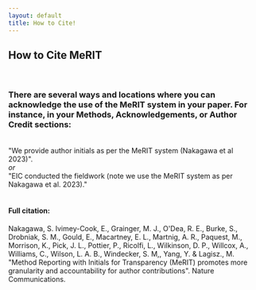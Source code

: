 ```yaml
---
layout: default
title: How to Cite!
---
```


<h2>How to Cite MeRIT</h2>
<br>
<h3><b>There are several ways and locations where you can acknowledge the use of the MeRIT system in your paper. For instance, in your Methods, Acknowledgements, or Author Credit sections:</b></h3>
<br>
"We provide author initials as per the MeRIT system (Nakagawa et al 2023)". <br>
<i>or</i> <br>
"EIC conducted the fieldwork (note we use the MeRIT system as per Nakagawa et al. 2023)."

<br>
<br>
<h4>Full citation:</h4>

Nakagawa, S. Ivimey-Cook, E., Grainger, M. J., O'Dea, R. E., Burke, S., Drobniak, S. M., Gould, E., Macartney, E. L., Martnig, A. R., Paquest, M., Morrison, K., Pick, J. L., Pottier, P., Ricolfi, L., Wilkinson, D. P., Willcox, A., Williams, C., Wilson, L. A. B., Windecker, S. M,, Yang, Y. &  Lagisz., M. "Method Reporting with Initials for Transparency (MeRIT) promotes more granularity and accountability for author contributions". Nature Communications.

